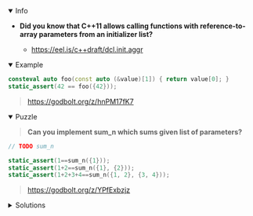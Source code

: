 <details open><summary>Info</summary><p>

* **Did you know that C++11 allows calling functions with reference-to-array parameters from an initializer list?**

  * https://eel.is/c++draft/dcl.init.aggr

</p></details><details open><summary>Example</summary><p>

```cpp
consteval auto foo(const auto (&value)[1]) { return value[0]; }
static_assert(42 == foo({42}));
```

> https://godbolt.org/z/hnPM17fK7

</p></details><details open><summary>Puzzle</summary><p>

> **Can you implement sum_n which sums given list of parameters?**

```cpp
// TODO sum_n

static_assert(1==sum_n({1}));
static_assert(1+2==sum_n({1}, {2}));
static_assert(1+2+3+4==sum_n({1, 2}, {3, 4}));
```

> https://godbolt.org/z/YPfExbzjz

</p></details><details><summary>Solutions</summary><p>
